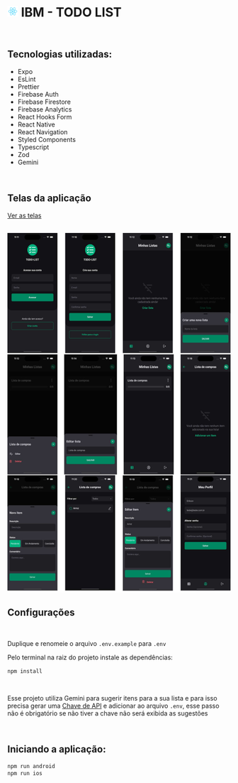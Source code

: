 # <img height="24" src="https://raw.githubusercontent.com/github/explore/80688e429a7d4ef2fca1e82350fe8e3517d3494d/topics/react/react.png" alt="React Native" title="React Native"/> IBM - TODO LIST

<br>

## Tecnologias utilizadas:

- Expo
- EsLint
- Prettier
- Firebase Auth
- Firebase Firestore
- Firebase Analytics
- React Hooks Form
- React Native
- React Navigation
- Styled Components
- Typescript
- Zod
- Gemini

<br />

## Telas da aplicação

[Ver as telas](./screenshots)

<br />

<img src="./screenshots/screens.jpg" alt="Screens" />

<br />

## Configurações

<br />

Duplique e renomeie o arquivo `.env.example` para `.env`

Pelo terminal na raiz do projeto instale as dependências:

```
npm install
```

<br />

Esse projeto utiliza Gemini para sugerir itens para a sua lista e para isso precisa gerar uma [Chave de API](https://aistudio.google.com/app/apikey) e adicionar ao arquivo `.env`, esse passo não é obrigatório se não tiver a chave não será exibida as sugestões

<br />

## Iniciando a aplicação:

```
npm run android
npm run ios
```
